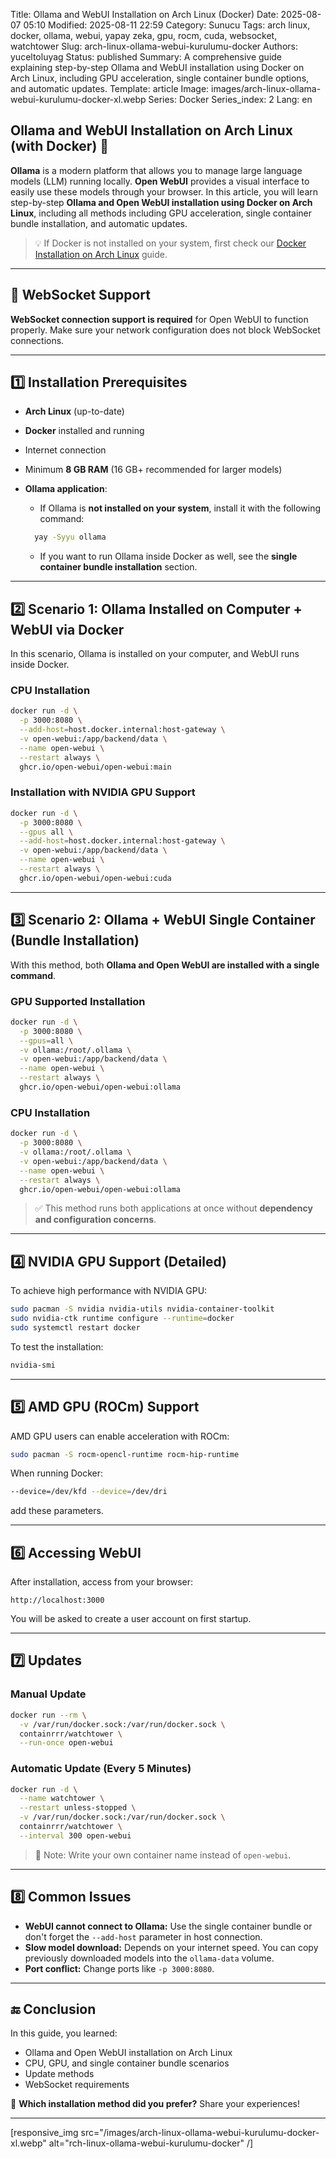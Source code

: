 Title: Ollama and WebUI Installation on Arch Linux (Docker)
Date: 2025-08-07 05:10
Modified: 2025-08-11 22:59
Category: Sunucu
Tags: arch linux, docker, ollama, webui, yapay zeka, gpu, rocm, cuda, websocket, watchtower
Slug: arch-linux-ollama-webui-kurulumu-docker
Authors: yuceltoluyag
Status: published
Summary: A comprehensive guide explaining step-by-step Ollama and WebUI installation using Docker on Arch Linux, including GPU acceleration, single container bundle options, and automatic updates.
Template: article
Image: images/arch-linux-ollama-webui-kurulumu-docker-xl.webp
Series: Docker
Series_index: 2
Lang: en

## Ollama and WebUI Installation on Arch Linux (with Docker) 🤖

**Ollama** is a modern platform that allows you to manage large language models (LLM) running locally.
**Open WebUI** provides a visual interface to easily use these models through your browser.
In this article, you will learn step-by-step **Ollama and Open WebUI installation using Docker on Arch Linux**, including all methods including GPU acceleration, single container bundle installation, and automatic updates.

> 💡 If Docker is not installed on your system, first check our [Docker Installation on Arch Linux](/arch-linux-docker-kurulumu) guide.

---

## 🔑 WebSocket Support

**WebSocket connection support is required** for Open WebUI to function properly.
Make sure your network configuration does not block WebSocket connections.

---

## 1️⃣ Installation Prerequisites

- **Arch Linux** (up-to-date)
- **Docker** installed and running
- Internet connection
- Minimum **8 GB RAM** (16 GB+ recommended for larger models)
- **Ollama application**:

  - If Ollama is **not installed on your system**, install it with the following command:

  ```bash
    yay -Syyu ollama
  ```

  - If you want to run Ollama inside Docker as well, see the **single container bundle installation** section.

---

## 2️⃣ Scenario 1: Ollama Installed on Computer + WebUI via Docker

In this scenario, Ollama is installed on your computer, and WebUI runs inside Docker.

### CPU Installation

```bash
docker run -d \
  -p 3000:8080 \
  --add-host=host.docker.internal:host-gateway \
  -v open-webui:/app/backend/data \
  --name open-webui \
  --restart always \
  ghcr.io/open-webui/open-webui:main
```

### Installation with NVIDIA GPU Support

```bash
docker run -d \
  -p 3000:8080 \
  --gpus all \
  --add-host=host.docker.internal:host-gateway \
  -v open-webui:/app/backend/data \
  --name open-webui \
  --restart always \
  ghcr.io/open-webui/open-webui:cuda
```

---

## 3️⃣ Scenario 2: Ollama + WebUI Single Container (Bundle Installation)

With this method, both **Ollama and Open WebUI are installed with a single command**.

### GPU Supported Installation

```bash
docker run -d \
  -p 3000:8080 \
  --gpus=all \
  -v ollama:/root/.ollama \
  -v open-webui:/app/backend/data \
  --name open-webui \
  --restart always \
  ghcr.io/open-webui/open-webui:ollama
```

### CPU Installation

```bash
docker run -d \
  -p 3000:8080 \
  -v ollama:/root/.ollama \
  -v open-webui:/app/backend/data \
  --name open-webui \
  --restart always \
  ghcr.io/open-webui/open-webui:ollama
```

> ✅ This method runs both applications at once without **dependency and configuration concerns**.

---

## 4️⃣ NVIDIA GPU Support (Detailed)

To achieve high performance with NVIDIA GPU:

```bash
sudo pacman -S nvidia nvidia-utils nvidia-container-toolkit
sudo nvidia-ctk runtime configure --runtime=docker
sudo systemctl restart docker
```

To test the installation:

```bash
nvidia-smi
```

---

## 5️⃣ AMD GPU (ROCm) Support

AMD GPU users can enable acceleration with ROCm:

```bash
sudo pacman -S rocm-opencl-runtime rocm-hip-runtime
```

When running Docker:

```bash
--device=/dev/kfd --device=/dev/dri
```

add these parameters.

---

## 6️⃣ Accessing WebUI

After installation, access from your browser:

```
http://localhost:3000
```

You will be asked to create a user account on first startup.

---

## 7️⃣ Updates

### Manual Update

```bash
docker run --rm \
  -v /var/run/docker.sock:/var/run/docker.sock \
  containrrr/watchtower \
  --run-once open-webui
```

### Automatic Update (Every 5 Minutes)

```bash
docker run -d \
  --name watchtower \
  --restart unless-stopped \
  -v /var/run/docker.sock:/var/run/docker.sock \
  containrrr/watchtower \
  --interval 300 open-webui
```

> 🔧 Note: Write your own container name instead of `open-webui`.

---

## 8️⃣ Common Issues

- **WebUI cannot connect to Ollama:**
  Use the single container bundle or don't forget the `--add-host` parameter in host connection.
- **Slow model download:**
  Depends on your internet speed. You can copy previously downloaded models into the `ollama-data` volume.
- **Port conflict:**
  Change ports like `-p 3000:8080`.

---

## 🔚 Conclusion

In this guide, you learned:

- Ollama and Open WebUI installation on Arch Linux
- CPU, GPU, and single container bundle scenarios
- Update methods
- WebSocket requirements

💬 **Which installation method did you prefer?** Share your experiences!

---

[responsive_img src="/images/arch-linux-ollama-webui-kurulumu-docker-xl.webp" alt="rch-linux-ollama-webui-kurulumu-docker" /]
